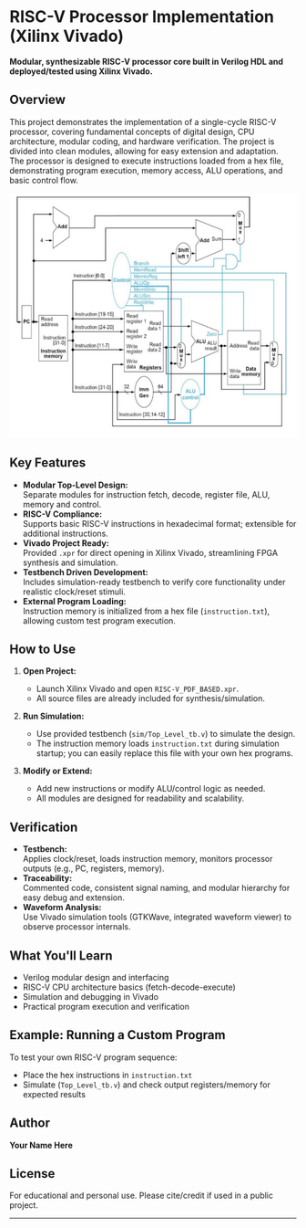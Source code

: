 # RISC-V Processor Implementation (Xilinx Vivado)

**Modular, synthesizable RISC-V processor core built in Verilog HDL and deployed/tested using Xilinx Vivado.**

## Overview

This project demonstrates the implementation of a single-cycle RISC-V processor, covering fundamental concepts of digital design, CPU architecture, modular coding, and hardware verification. The project is divided into clean modules, allowing for easy extension and adaptation.  
The processor is designed to execute instructions loaded from a hex file, demonstrating program execution, memory access, ALU operations, and basic control flow.

![RISC-V Processor Flowchart](RISC-V_flowchart.png)


## Key Features

- **Modular Top-Level Design:**  
  Separate modules for instruction fetch, decode, register file, ALU, memory and control.
- **RISC-V Compliance:**  
  Supports basic RISC-V instructions in hexadecimal format; extensible for additional instructions.
- **Vivado Project Ready:**  
  Provided `.xpr` for direct opening in Xilinx Vivado, streamlining FPGA synthesis and simulation.
- **Testbench Driven Development:**  
  Includes simulation-ready testbench to verify core functionality under realistic clock/reset stimuli.
- **External Program Loading:**  
  Instruction memory is initialized from a hex file (`instruction.txt`), allowing custom test program execution.




## How to Use

1. **Open Project:**  
   - Launch Xilinx Vivado and open `RISC-V_PDF_BASED.xpr`.
   - All source files are already included for synthesis/simulation.

2. **Run Simulation:**  
   - Use provided testbench (`sim/Top_Level_tb.v`) to simulate the design.
   - The instruction memory loads `instruction.txt` during simulation startup; you can easily replace this file with your own hex programs.

3. **Modify or Extend:**  
   - Add new instructions or modify ALU/control logic as needed.
   - All modules are designed for readability and scalability.

## Verification

- **Testbench:**  
  Applies clock/reset, loads instruction memory, monitors processor outputs (e.g., PC, registers, memory).
- **Traceability:**  
  Commented code, consistent signal naming, and modular hierarchy for easy debug and extension.
- **Waveform Analysis:**  
  Use Vivado simulation tools (GTKWave, integrated waveform viewer) to observe processor internals.

## What You'll Learn

- Verilog modular design and interfacing
- RISC-V CPU architecture basics (fetch-decode-execute)
- Simulation and debugging in Vivado
- Practical program execution and verification

## Example: Running a Custom Program

To test your own RISC-V program sequence:
- Place the hex instructions in `instruction.txt`
- Simulate (`Top_Level_tb.v`) and check output registers/memory for expected results

## Author

**Your Name Here**

## License

For educational and personal use. Please cite/credit if used in a public project.

---


